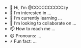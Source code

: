 - 👋 Hi, I’m @CCCCCCCCCCzy
- 👀 I’m interested in ...
- 🌱 I’m currently learning ...
- 💞️ I’m looking to collaborate on ...
- 📫 How to reach me ...
- 😄 Pronouns: ...
- ⚡ Fun fact: ...

<!---
CCCCCCCCCCzy/CCCCCCCCCCzy is a ✨ special ✨ repository because its `README.md` (this file) appears on your GitHub profile.
You can click the Preview link to take a look at your changes.
--->
